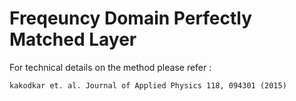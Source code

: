 # Freqeuncy Domain Perfectly Matched Layer

For technical details on the method please refer :

	kakodkar et. al. Journal of Applied Physics 118, 094301 (2015)

